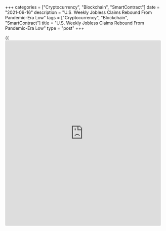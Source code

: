 +++
categories = ["Cryptocurrency", "Blockchain", "SmartContract"]
date = "2021-09-16"
description = "U.S. Weekly Jobless Claims Rebound From Pandemic-Era Low"
tags = ["Cryptocurrency", "Blockchain", "SmartContract"]
title = "U.S. Weekly Jobless Claims Rebound From Pandemic-Era Low"
type = "post"
+++

{{<iframe id="large-banner" src="https://www.bounty.group/#slide=18.0" width="100%" height="600" scrolling="no" style="border: 0px solid rgb(216, 221, 230); border-radius: 3px;">}}

First-time claims for U.S. unemployment benefits rebounded by slightly
more than expected in the week ended September 11th, according to a
report released by the Labor Department on Thursday.

The report said initial jobless claims climbed to 332,000, an increase
of 20,000 from the previous week's revised level of 312,000.

Economists had expected initial jobless claims to rise to 328,000 from
the 310,000 originally reported for the previous week.

The modest increase came after initial jobless claims fell to their
lowest level since March of 2020 in the previous week.

"Claims in states impacted by Hurricane Ida contributed to the increase
but the storm wasn't solely responsible for the rise," said Nancy Vanden
Houten, Lead Economist at Oxford Economics.

She added, "We expect initial claims to resume their downward march
toward pre-pandemic levels, but last week's data reminds us there will
be bumps along the way."

Meanwhile, the Labor Department said the less volatile four-week moving
average edged down to 335,750, a decrease of 4,250 from the previous
week's revised average of 340,000.

With the modest decrease, the four-week moving average fell to its
lowest level since hitting 225,500 in the week ended March 14, 2020.

The report said continuing claims, a reading on the number of people
receiving ongoing unemployment assistance, also slid by 187,000 to a new
pandemic-era low of 2.665 million in the week ended September 4th.

The four-week moving average of continuing claims also fell to
2,807,500, a decrease of 50,000 from the previous week's revised average
2,857,500, hitting its lowest level in well over a year.

For comments and feedback [contact](https://www.playgroundfx.com/contact/): editorial@rtt[news](https://www.letsplayfx.com/blog/forex-news-website/).com

[Economic News][1]

 **What parts of the world are seeing the best (and worst) economic
performances lately? Click[here][2] to check out our [Econ Scorecard][2]
and find out! See up-to-the-moment [ranking](https://www.playgroundfx.com/blog/crypto-exchange-ranking/)s for the best and worst
performers in [GDP][2], [unemployment rate][3], [inflation][4] and much
more.**

   1. www.rtt[news](https://www.letsplayfx.com/blog/forex-news-website/).com/Content/EconomicNews.aspx
   2. www.rtt[news](https://www.letsplayfx.com/blog/forex-news-website/).com/economic-scorecard/world-rank/GDP/highest-performance.aspx
   3. www.rtt[news](https://www.letsplayfx.com/blog/forex-news-website/).com/economic-scorecard/world-rank/unemployment-rate/lowest-performance.aspx
   4. www.rtt[news](https://www.letsplayfx.com/blog/forex-news-website/).com/economic-scorecard/world-rank/CPI/highest-performance.aspx